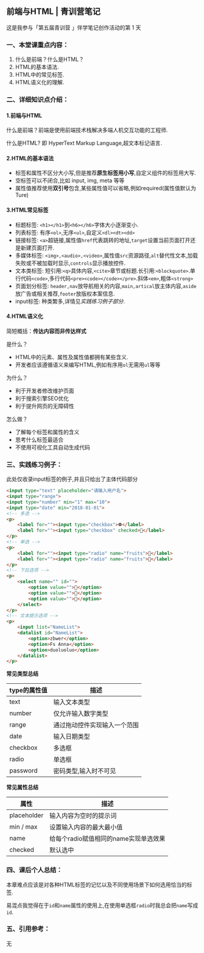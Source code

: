 ## 前端与HTML | 青训营笔记

这是我参与「第五届青训营 」伴学笔记创作活动的第 1 天

### 一、本堂课重点内容：

1. 什么是前端？什么是HTML？
2. HTML的基本语法.
2. HTML中的常见标签.
2. HTML语义化的理解.

### 二、详细知识点介绍：

#### 1.前端与HTML

什么是前端？前端是使用前端技术栈解决多端人机交互功能的工程师.

什么是HTML? 即 HyperText Markup Language,超文本标记语言.

#### 2.HTML的基本语法

+ 标签和属性不区分大小写,但是推荐**原生标签用小写**,自定义组件的标签用大写.
+ 空标签可以不闭合,比如 input, img, meta 等等
+ 属性值推荐使用**双引号**包含,某些属性值可以省略,例如required(属性值默认为Ture)

#### 3.HTML常见标签

+ 标题标签: `<h1></h1>`到`<h6></h6>`字体大小逐渐变小.
+ 列表标签: 有序`<ol>`,无序`<ul>`,自定义`<dl><dt><dd>`
+ 链接标签: `<a>`超链接,属性值`href`代表跳转的地址,`target`设置当前页面打开还是新建页面打开.
+ 多媒体标签: `<img>,<audio>,<video>`,属性值`src`资源路径,`alt`替代性文本,加载失败或不被加载时显示,`controls`显示播放控件.
+ 文本类标签: 短引用:`<q>`具体内容,`<cite>`章节或标题.长引用:`<blockquote>`.单行代码`<code>`,多行代码`<pre><code></code></pre>`.斜体`<em>`,粗体`<strong>`
+ 页面划分标签: `header,nav`放导航相关的内容,`main,artical`放主体内容,`aside`放广告或相关推荐,`footer`放版权本案信息.
+ input标签: 种类繁多,详情见*实践练习例子部分*.

#### 4.HTML语义化

简短概括：**传达内容而非传达样式**

是什么？ 

+ HTML中的元素、属性及属性值都拥有某些含义. 
+ 开发者应该遵循语义来编写HTML,例如有序用`ol`无需用`ul`等等

为什么？

+ 利于开发者修改维护页面 
+ 利于搜索引擎SEO优化 
+ 利于提升网页的无障碍性

怎么做？

+ 了解每个标签和属性的含义 
+ 思考什么标签最适合 
+ 不使用可视化工具自动生成代码

### 三、实践练习例子：

此处仅收录input标签的例子,并且只给出了主体代码部分

```html
<input type="text" placeholder="请输入用户名">
<input type="range">
<input type="number" min="1" max="10">
<input type="date" min="2018-01-01">
<!-- 多选 -->
<p>
    <label for=""><input type="checkbox">⚽</label>
    <label for=""><input type="checkbox" checked>🏀</label>
</p>
<!-- 单选 -->
<p>
    <label for=""><input type="radio" name="fruits">🍎</label>
    <label for=""><input type="radio" name="fruits">🍏</label>
</p>
<!-- 下拉选项 -->
<p>
    <select name="" id="">
        <option value="">🍦</option>
        <option value="">🍵</option>
        <option value="">🍬</option>
    </select>
</p>
<!-- 文本提示选项 -->
<p>
    <input list="NameList">
    <datalist id="NameList">
        <option>zbwer</option>
        <option>Fs Anna</option>
        <option>duoluoluo</option>
    </datalist>
</p>
```

**常见类型总结**

| type的属性值 | 描述                         |
| ------------ | ---------------------------- |
| text         | 输入文本类型                 |
| number       | 仅允许输入数字类型           |
| range        | 通过拖动控件实现输入一个范围 |
| date         | 输入日期类型                 |
| checkbox     | 多选框                       |
| radio        | 单选框                       |
| password     | 密码类型,输入时不可见        |

**常见属性总结**

| 属性        | 描述                                  |
| ----------- | ------------------------------------- |
| placeholder | 输入内容为空时的提示词                |
| min / max   | 设置输入内容的最大最小值              |
| name        | 给每个radio赋值相同的name实现单选效果 |
| checked     | 默认选中                              |

### 四、课后个人总结：

本章难点应该是对各种HTML标签的记忆以及不同使用场景下如何选用恰当的标签.

易混点我觉得在于`id`和`name`属性的使用上,在使用单选框`radio`时我总会把`name`写成`id`.

### 五、引用参考：

无